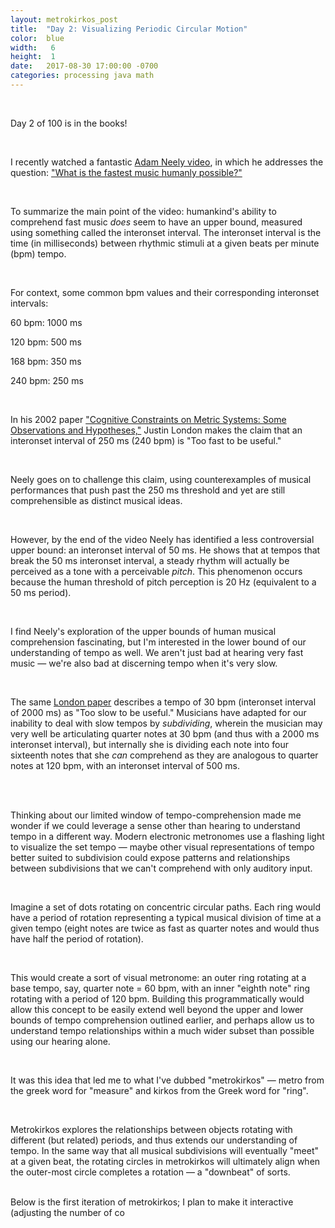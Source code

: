 ```yaml
---
layout: metrokirkos_post
title:  "Day 2: Visualizing Periodic Circular Motion"
color:  blue
width:   6
height:  1
date:   2017-08-30 17:00:00 -0700
categories: processing java math
---
```


<br>

Day 2 of 100 is in the books!

<br>

I recently watched a fantastic [Adam Neely video](https://youtu.be/h3kqBX1j7f8), in which he addresses the
  question: ["What is the fastest music humanly possible?"](https://youtu.be/h3kqBX1j7f8)

<br>

To summarize the main point of the video: humankind's ability to comprehend fast music
  _does_ seem to have an upper bound, measured using something called the interonset interval.
  The interonset interval is the time (in milliseconds) between rhythmic stimuli at a given beats per minute (bpm) tempo.

<br>

For context, some common bpm values and their corresponding interonset intervals:

60 bpm: 1000 ms

120 bpm: 500 ms

168 bpm: 350 ms

240 bpm: 250 ms

<br>

In his 2002 paper ["Cognitive Constraints on Metric Systems: Some Observations and Hypotheses,"](https://www.researchgate.net/publication/249979646_Cognitive_Constraints_on_Metric_Systems_Some_Observations_and_Hypotheses) Justin London makes the claim that an interonset interval of 250 ms (240 bpm) is "Too fast to be useful."

<br>

Neely goes on to challenge this claim, using counterexamples of musical performances that push past
  the 250 ms threshold and yet are still comprehensible as distinct musical ideas.

<br>

However, by the end of the video Neely has identified a less controversial upper bound: an interonset interval of 50 ms.
  He shows that at tempos that break the 50 ms interonset interval, a steady rhythm will actually be perceived as a tone with a perceivable _pitch_. This phenomenon occurs because the human threshold of pitch perception is 20 Hz (equivalent to a 50 ms period).

<br>  

I find Neely's exploration of the upper bounds of human musical comprehension fascinating,
  but I'm interested in the lower bound of our understanding of tempo as well. We aren't just bad at hearing
  very fast music — we're also bad at discerning tempo when it's very slow.

<br>

The same [London paper](https://www.researchgate.net/publication/249979646_Cognitive_Constraints_on_Metric_Systems_Some_Observations_and_Hypotheses) describes a tempo of 30 bpm (interonset interval of 2000 ms) as "Too slow to be useful."
Musicians have adapted for our inability to deal with slow tempos by _subdividing_, wherein
  the musician may very well be articulating quarter notes at 30 bpm (and thus with a 2000 ms interonset interval),
  but internally she is dividing each note into four sixteenth notes that she _can_ comprehend as they are analogous to quarter notes at 120 bpm, with an interonset interval of 500 ms.

<br> <br>

Thinking about our limited window of tempo-comprehension made me wonder if we could
  leverage a sense other than hearing to understand tempo in a different way. Modern electronic metronomes
  use a flashing light to visualize the set tempo — maybe other visual representations of tempo better suited to
  subdivision could expose patterns and relationships between subdivisions that we can't comprehend with only auditory input.

<br>

Imagine a set of dots rotating on concentric circular paths. Each ring would have a period of rotation representing a typical
  musical division of time at a given tempo (eight notes are twice as fast as quarter notes and would thus have half the
  period of rotation).

<br>

This would create a sort of visual metronome: an outer ring rotating at a base tempo, say, quarter note = 60 bpm, with an inner "eighth note" ring rotating with a period of 120 bpm. Building this programmatically would allow this concept to be easily extend well beyond the upper and lower bounds of tempo comprehension outlined earlier, and perhaps allow us to understand tempo relationships within a much wider subset than possible using our hearing alone.

<br>

It was this idea that led me to what I've dubbed "metrokirkos" — metro from the greek word for "measure" and kirkos from the Greek word for "ring".

<br>

Metrokirkos explores the relationships between objects rotating with different (but related) periods, and thus extends our
understanding of tempo. In the same way that all musical subdivisions will eventually "meet" at a given beat, the rotating circles in metrokirkos will ultimately align when the outer-most circle completes a rotation — a "downbeat" of sorts.

<br>
Below is the first iteration of metrokirkos; I plan to make it interactive (adjusting the number of co

<br>
<br>
<canvas data-processing-sources="../../../../../../metrokirkos/metrokirkos.pde"></canvas>
